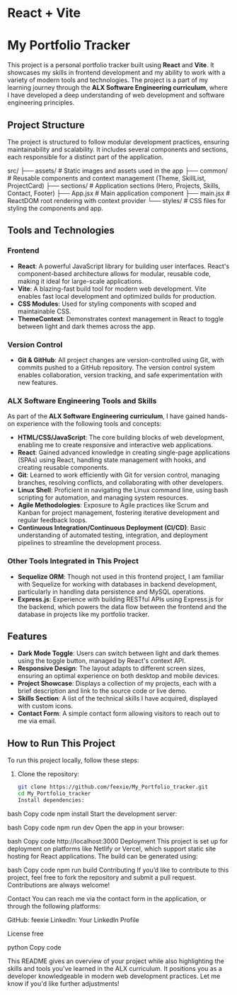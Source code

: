 # React + Vite

# My Portfolio Tracker

This project is a personal portfolio tracker built using **React** and **Vite**. It showcases my skills in frontend development and my ability to work with a variety of modern tools and technologies. The project is a part of my learning journey through the **ALX Software Engineering curriculum**, where I have developed a deep understanding of web development and software engineering principles.

## Project Structure

The project is structured to follow modular development practices, ensuring maintainability and scalability. It includes several components and sections, each responsible for a distinct part of the application.

src/ ├── assets/ # Static images and assets used in the app ├── common/ # Reusable components and context management (Theme, SkillList, ProjectCard) ├── sections/ # Application sections (Hero, Projects, Skills, Contact, Footer) ├── App.jsx # Main application component ├── main.jsx # ReactDOM root rendering with context provider └── styles/ # CSS files for styling the components and app.

## Tools and Technologies

### **Frontend**

- **React**: A powerful JavaScript library for building user interfaces. React's component-based architecture allows for modular, reusable code, making it ideal for large-scale applications.
- **Vite**: A blazing-fast build tool for modern web development. Vite enables fast local development and optimized builds for production.
- **CSS Modules**: Used for styling components with scoped and maintainable CSS.
- **ThemeContext**: Demonstrates context management in React to toggle between light and dark themes across the app.

### **Version Control**

- **Git & GitHub**: All project changes are version-controlled using Git, with commits pushed to a GitHub repository. The version control system enables collaboration, version tracking, and safe experimentation with new features.

### **ALX Software Engineering Tools and Skills**

As part of the **ALX Software Engineering curriculum**, I have gained hands-on experience with the following tools and concepts:

- **HTML/CSS/JavaScript**: The core building blocks of web development, enabling me to create responsive and interactive web applications.
- **React**: Gained advanced knowledge in creating single-page applications (SPAs) using React, handling state management with hooks, and creating reusable components.
- **Git**: Learned to work efficiently with Git for version control, managing branches, resolving conflicts, and collaborating with other developers.
- **Linux Shell**: Proficient in navigating the Linux command line, using bash scripting for automation, and managing system resources.
- **Agile Methodologies**: Exposure to Agile practices like Scrum and Kanban for project management, fostering iterative development and regular feedback loops.
- **Continuous Integration/Continuous Deployment (CI/CD)**: Basic understanding of automated testing, integration, and deployment pipelines to streamline the development process.

### **Other Tools Integrated in This Project**

- **Sequelize ORM**: Though not used in this frontend project, I am familiar with Sequelize for working with databases in backend development, particularly in handling data persistence and MySQL operations.
- **Express.js**: Experience with building RESTful APIs using Express.js for the backend, which powers the data flow between the frontend and the database in projects like my portfolio tracker.

## Features

- **Dark Mode Toggle**: Users can switch between light and dark themes using the toggle button, managed by React's context API.
- **Responsive Design**: The layout adapts to different screen sizes, ensuring an optimal experience on both desktop and mobile devices.
- **Project Showcase**: Displays a collection of my projects, each with a brief description and link to the source code or live demo.
- **Skills Section**: A list of the technical skills I have acquired, displayed with custom icons.
- **Contact Form**: A simple contact form allowing visitors to reach out to me via email.

## How to Run This Project

To run this project locally, follow these steps:

1. Clone the repository:
   ```bash
   git clone https://github.com/feexie/My_Portfolio_tracker.git
   cd My_Portfolio_tracker
   Install dependencies:
   ```

bash
Copy code
npm install
Start the development server:

bash
Copy code
npm run dev
Open the app in your browser:

bash
Copy code
http://localhost:3000
Deployment
This project is set up for deployment on platforms like Netlify or Vercel, which support static site hosting for React applications. The build can be generated using:

bash
Copy code
npm run build
Contributing
If you’d like to contribute to this project, feel free to fork the repository and submit a pull request. Contributions are always welcome!

Contact
You can reach me via the contact form in the application, or through the following platforms:

GitHub: feexie
LinkedIn: Your LinkedIn Profile

License
free

python
Copy code

This README gives an overview of your project while also highlighting the skills and tools you've learned in the ALX curriculum. It positions you as a developer knowledgeable in modern web development practices. Let me know if you'd like further adjustments!
